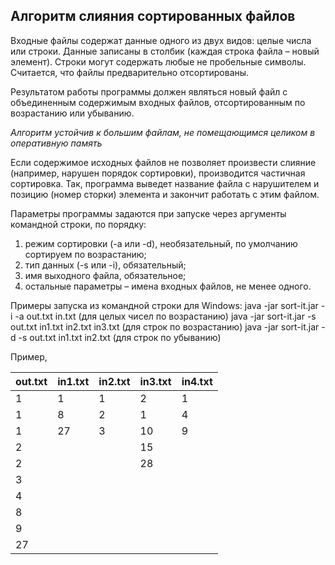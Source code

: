 ## Алгоритм слияния сортированных файлов

Входные файлы содержат данные одного из двух видов: целые числа или строки. Данные
записаны в столбик (каждая строка файла – новый элемент). Строки могут содержать любые не
пробельные символы. Считается, что файлы предварительно отсортированы.

Результатом работы программы должен являться новый файл с объединенным содержимым
входных файлов, отсортированным по возрастанию или убыванию.

*Алгоритм устойчив к большим файлам, не помещающимся целиком в оперативную
память*

Если содержимое исходных файлов не позволяет произвести слияние (например,
нарушен порядок сортировки), производится частичная сортировка. Так, программа выведет название 
файла с нарушителем и позицию (номер сторки) элемента и закончит работать с этим файлом.

Параметры программы задаются при запуске через аргументы командной строки, по порядку:
1. режим сортировки (-a или -d), необязательный, по умолчанию сортируем по возрастанию;
2. тип данных (-s или -i), обязательный;
3. имя выходного файла, обязательное;
4. остальные параметры – имена входных файлов, не менее одного.

Примеры запуска из командной строки для Windows:
java -jar sort-it.jar -i -a out.txt in.txt (для целых чисел по возрастанию)
java -jar sort-it.jar -s out.txt in1.txt in2.txt in3.txt (для строк по возрастанию)
java -jar sort-it.jar -d -s out.txt in1.txt in2.txt (для строк по убыванию)


Пример,

out.txt |      in1.txt  |    in2.txt  |   in3.txt  |   in4.txt
--------|---------------|-------------|------------|-----------
1       |        1      |      1      |      2     |     1
1       |        8      |      2      |     1      |     4
1       |        27     |      3      |     10     |     9
2       |               |             |     15     |  
2       |               |             |     28     |  
3       |               |             |            |  
4       |               |             |            |  
8       |               |             |            | 
9       |               |             |            | 
27      |               |             |            |  
